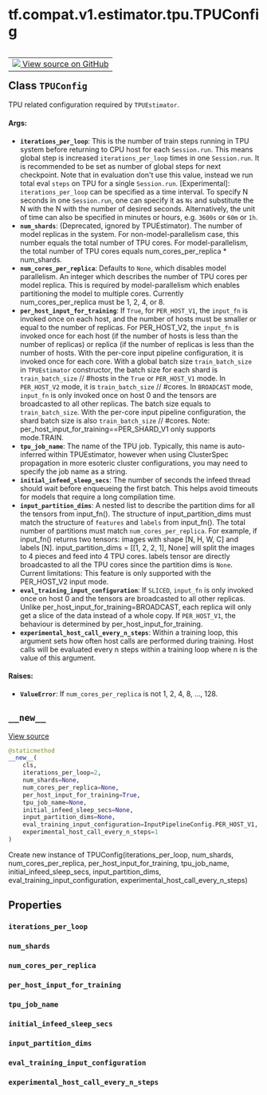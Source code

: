 <div itemscope itemtype="http://developers.google.com/ReferenceObject">
<meta itemprop="name" content="tf.compat.v1.estimator.tpu.TPUConfig" />
<meta itemprop="path" content="Stable" />
<meta itemprop="property" content="iterations_per_loop"/>
<meta itemprop="property" content="num_shards"/>
<meta itemprop="property" content="num_cores_per_replica"/>
<meta itemprop="property" content="per_host_input_for_training"/>
<meta itemprop="property" content="tpu_job_name"/>
<meta itemprop="property" content="initial_infeed_sleep_secs"/>
<meta itemprop="property" content="input_partition_dims"/>
<meta itemprop="property" content="eval_training_input_configuration"/>
<meta itemprop="property" content="experimental_host_call_every_n_steps"/>
<meta itemprop="property" content="__new__"/>
</div>

# tf.compat.v1.estimator.tpu.TPUConfig

<!-- Insert buttons and diff -->

<table class="tfo-notebook-buttons tfo-api" align="left">

<td>
  <a target="_blank" href="https://github.com/tensorflow/estimator/tree/master/tensorflow_estimator/python/estimator/tpu/tpu_config.py">
    <img src="https://www.tensorflow.org/images/GitHub-Mark-32px.png" />
    View source on GitHub
  </a>
</td></table>



## Class `TPUConfig`

TPU related configuration required by `TPUEstimator`.



<!-- Placeholder for "Used in" -->


#### Args:


* <b>`iterations_per_loop`</b>: This is the number of train steps running in TPU
  system before returning to CPU host for each `Session.run`. This means
  global step is increased `iterations_per_loop` times in one `Session.run`.
  It is recommended to be set as number of global steps for next checkpoint.
  Note that in evaluation don't use this value, instead we run total eval
  `steps` on TPU for a single `Session.run`.
  [Experimental]: `iterations_per_loop` can be specified as a time interval.
  To specify N seconds in one `Session.run`, one can specify it as `Ns` and
  substitute the N with the N with the number of desired seconds.
  Alternatively, the unit of time can also be specified in minutes or hours,
  e.g. `3600s` or `60m` or `1h`.
* <b>`num_shards`</b>: (Deprecated, ignored by TPUEstimator).
  The number of model replicas in the system. For non-model-parallelism
  case, this number equals the total number of TPU cores. For
  model-parallelism, the total number of TPU cores equals
  num_cores_per_replica * num_shards.
* <b>`num_cores_per_replica`</b>: Defaults to `None`, which disables model parallelism.
  An integer which describes the number of TPU cores per model replica. This
  is required by model-parallelism which enables partitioning
  the model to multiple cores. Currently num_cores_per_replica must be
  1, 2, 4, or 8.
* <b>`per_host_input_for_training`</b>: If `True`, for `PER_HOST_V1`, the `input_fn` is
  invoked once on each host, and the number of hosts must be smaller or
  equal to the number of replicas. For PER_HOST_V2, the `input_fn` is
  invoked once for each host (if the number of hosts is less than the number
  of replicas) or replica (if the number of replicas is less than the number
  of hosts. With the per-core input pipeline configuration, it is invoked
  once for each core.
  With a global batch size `train_batch_size` in `TPUEstimator` constructor,
  the batch size for each shard is `train_batch_size` // #hosts in the
  `True` or `PER_HOST_V1` mode. In `PER_HOST_V2` mode, it is
  `train_batch_size` // #cores. In `BROADCAST` mode, `input_fn` is only
  invoked once on host 0 and the tensors are broadcasted to all other
  replicas. The batch size equals to `train_batch_size`. With the per-core
  input pipeline configuration, the shard batch size is also
  `train_batch_size` // #cores.
  Note: per_host_input_for_training==PER_SHARD_V1 only supports mode.TRAIN.
* <b>`tpu_job_name`</b>: The name of the TPU job. Typically, this name is auto-inferred
  within TPUEstimator, however when using ClusterSpec propagation in more
  esoteric cluster configurations, you may need to specify the job name as a
  string.
* <b>`initial_infeed_sleep_secs`</b>: The number of seconds the infeed thread should
  wait before enqueueing the first batch. This helps avoid timeouts for
  models that require a long compilation time.
* <b>`input_partition_dims`</b>: A nested list to describe the partition dims
  for all the tensors from input_fn(). The structure of
  input_partition_dims must match the structure of `features` and
  `labels` from input_fn(). The total number of partitions must match
  `num_cores_per_replica`. For example, if input_fn() returns two tensors:
  images with shape [N, H, W, C] and labels [N].
  input_partition_dims = [[1, 2, 2, 1], None] will split the images to 4
  pieces and feed into 4 TPU cores. labels tensor are directly broadcasted
  to all the TPU cores since the partition dims is `None`.
  Current limitations: This feature is only supported with the PER_HOST_V2
  input mode.
* <b>`eval_training_input_configuration`</b>: If `SLICED`, `input_fn` is only
  invoked once on host 0 and the tensors are broadcasted to all other
  replicas. Unlike per_host_input_for_training=BROADCAST, each replica will
  only get a slice of the data instead of a whole copy. If `PER_HOST_V1`,
  the behaviour is determined by per_host_input_for_training.
* <b>`experimental_host_call_every_n_steps`</b>: Within a training loop, this argument
  sets how often host calls are performed during training. Host calls will
  be evaluated every n steps within a training loop where n is the value of
  this argument.


#### Raises:


* <b>`ValueError`</b>: If `num_cores_per_replica` is not 1, 2, 4, 8, ..., 128.

<h2 id="__new__"><code>__new__</code></h2>

<a target="_blank" href="https://github.com/tensorflow/estimator/tree/master/tensorflow_estimator/python/estimator/tpu/tpu_config.py">View source</a>

``` python
@staticmethod
__new__(
    cls,
    iterations_per_loop=2,
    num_shards=None,
    num_cores_per_replica=None,
    per_host_input_for_training=True,
    tpu_job_name=None,
    initial_infeed_sleep_secs=None,
    input_partition_dims=None,
    eval_training_input_configuration=InputPipelineConfig.PER_HOST_V1,
    experimental_host_call_every_n_steps=1
)
```

Create new instance of TPUConfig(iterations_per_loop, num_shards, num_cores_per_replica, per_host_input_for_training, tpu_job_name, initial_infeed_sleep_secs, input_partition_dims, eval_training_input_configuration, experimental_host_call_every_n_steps)




## Properties

<h3 id="iterations_per_loop"><code>iterations_per_loop</code></h3>




<h3 id="num_shards"><code>num_shards</code></h3>




<h3 id="num_cores_per_replica"><code>num_cores_per_replica</code></h3>




<h3 id="per_host_input_for_training"><code>per_host_input_for_training</code></h3>




<h3 id="tpu_job_name"><code>tpu_job_name</code></h3>




<h3 id="initial_infeed_sleep_secs"><code>initial_infeed_sleep_secs</code></h3>




<h3 id="input_partition_dims"><code>input_partition_dims</code></h3>




<h3 id="eval_training_input_configuration"><code>eval_training_input_configuration</code></h3>




<h3 id="experimental_host_call_every_n_steps"><code>experimental_host_call_every_n_steps</code></h3>








